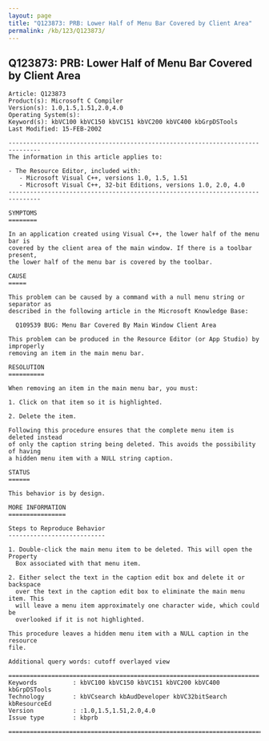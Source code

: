 ```yaml
---
layout: page
title: "Q123873: PRB: Lower Half of Menu Bar Covered by Client Area"
permalink: /kb/123/Q123873/
---
```


## Q123873: PRB: Lower Half of Menu Bar Covered by Client Area

	Article: Q123873
	Product(s): Microsoft C Compiler
	Version(s): 1.0,1.5,1.51,2.0,4.0
	Operating System(s): 
	Keyword(s): kbVC100 kbVC150 kbVC151 kbVC200 kbVC400 kbGrpDSTools
	Last Modified: 15-FEB-2002
	
	-------------------------------------------------------------------------------
	The information in this article applies to:
	
	- The Resource Editor, included with:
	   - Microsoft Visual C++, versions 1.0, 1.5, 1.51 
	   - Microsoft Visual C++, 32-bit Editions, versions 1.0, 2.0, 4.0 
	-------------------------------------------------------------------------------
	
	SYMPTOMS
	========
	
	In an application created using Visual C++, the lower half of the menu bar is
	covered by the client area of the main window. If there is a toolbar present,
	the lower half of the menu bar is covered by the toolbar.
	
	CAUSE
	=====
	
	This problem can be caused by a command with a null menu string or separator as
	described in the following article in the Microsoft Knowledge Base:
	
	  Q109539 BUG: Menu Bar Covered By Main Window Client Area
	
	This problem can be produced in the Resource Editor (or App Studio) by improperly
	removing an item in the main menu bar.
	
	RESOLUTION
	==========
	
	When removing an item in the main menu bar, you must:
	
	1. Click on that item so it is highlighted.
	
	2. Delete the item.
	
	Following this procedure ensures that the complete menu item is deleted instead
	of only the caption string being deleted. This avoids the possibility of having
	a hidden menu item with a NULL string caption.
	
	STATUS
	======
	
	This behavior is by design.
	
	MORE INFORMATION
	================
	
	Steps to Reproduce Behavior
	---------------------------
	
	1. Double-click the main menu item to be deleted. This will open the Property
	  Box associated with that menu item.
	
	2. Either select the text in the caption edit box and delete it or backspace
	  over the text in the caption edit box to eliminate the main menu item. This
	  will leave a menu item approximately one character wide, which could be
	  overlooked if it is not highlighted.
	
	This procedure leaves a hidden menu item with a NULL caption in the resource
	file.
	
	Additional query words: cutoff overlayed view
	
	======================================================================
	Keywords          : kbVC100 kbVC150 kbVC151 kbVC200 kbVC400 kbGrpDSTools 
	Technology        : kbVCsearch kbAudDeveloper kbVC32bitSearch kbResourceEd
	Version           : :1.0,1.5,1.51,2.0,4.0
	Issue type        : kbprb
	
	=============================================================================
	
